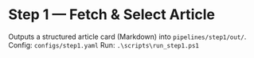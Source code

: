 # Step 1 — Fetch & Select Article
Outputs a structured article card (Markdown) into `pipelines/step1/out/`.
Config: `configs/step1.yaml`
Run: `.\scripts\run_step1.ps1`